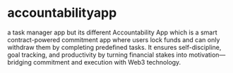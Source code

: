 # accountabilityapp
a task manager app but its different
Accountability App which is a smart contract-powered commitment app where users lock funds and can only withdraw them by completing predefined tasks. It ensures self-discipline, goal tracking, and productivity by turning financial stakes into motivation—bridging commitment and execution with Web3 technology. 
